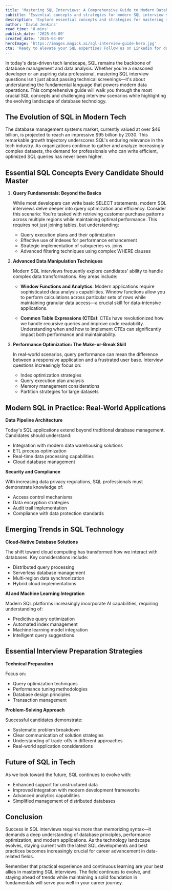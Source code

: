 ```yaml
---
title: 'Mastering SQL Interviews: A Comprehensive Guide to Modern Database Query Challenges'
subtitle: 'Essential concepts and strategies for modern SQL interview success'
description: 'Explore essential concepts and strategies for mastering modern SQL interviews, from advanced query optimization to emerging trends in database technology. Learn how to demonstrate expertise in performance tuning, security compliance, and cloud-native solutions while preparing for technical interviews in the evolving data landscape.'
author: 'David Jenkins'
read_time: '8 mins'
publish_date: '2025-03-09'
created_date: '2025-03-09'
heroImage: 'https://images.magick.ai/sql-interview-guide-hero.jpg'
cta: 'Ready to elevate your SQL expertise? Follow us on LinkedIn for daily insights, interview tips, and the latest trends in database technology. Join our community of data professionals!'
---
```


In today's data-driven tech landscape, SQL remains the backbone of database management and data analysis. Whether you're a seasoned developer or an aspiring data professional, mastering SQL interview questions isn't just about passing technical screenings—it's about understanding the fundamental language that powers modern data operations. This comprehensive guide will walk you through the most crucial SQL concepts and challenging interview scenarios while highlighting the evolving landscape of database technology.

## The Evolution of SQL in Modern Tech

The database management systems market, currently valued at over $46 billion, is projected to reach an impressive $95 billion by 2030. This remarkable growth trajectory underscores SQL's enduring relevance in the tech industry. As organizations continue to gather and analyze increasingly complex datasets, the demand for professionals who can write efficient, optimized SQL queries has never been higher.

## Essential SQL Concepts Every Candidate Should Master

1. **Query Fundamentals: Beyond the Basics**

   While most developers can write basic SELECT statements, modern SQL interviews delve deeper into query optimization and efficiency. Consider this scenario: You're tasked with retrieving customer purchase patterns across multiple regions while maintaining optimal performance. This requires not just joining tables, but understanding:

   - Query execution plans and their optimization
   - Effective use of indexes for performance enhancement
   - Strategic implementation of subqueries vs. joins
   - Advanced filtering techniques using complex WHERE clauses

2. **Advanced Data Manipulation Techniques**

   Modern SQL interviews frequently explore candidates' ability to handle complex data transformations. Key areas include:

   - **Window Functions and Analytics**: Modern applications require sophisticated data analysis capabilities. Window functions allow you to perform calculations across particular sets of rows while maintaining granular data access—a crucial skill for data-intensive applications.
   
   - **Common Table Expressions (CTEs)**: CTEs have revolutionized how we handle recursive queries and improve code readability. Understanding when and how to implement CTEs can significantly impact both performance and maintainability.

3. **Performance Optimization: The Make-or-Break Skill**

   In real-world scenarios, query performance can mean the difference between a responsive application and a frustrated user base. Interview questions increasingly focus on:

   - Index optimization strategies
   - Query execution plan analysis
   - Memory management considerations
   - Partition strategies for large datasets

## Modern SQL in Practice: Real-World Applications

**Data Pipeline Architecture**

Today's SQL applications extend beyond traditional database management. Candidates should understand:

- Integration with modern data warehousing solutions
- ETL process optimization
- Real-time data processing capabilities
- Cloud database management

**Security and Compliance**

With increasing data privacy regulations, SQL professionals must demonstrate knowledge of:

- Access control mechanisms
- Data encryption strategies
- Audit trail implementation
- Compliance with data protection standards

## Emerging Trends in SQL Technology

**Cloud-Native Database Solutions**

The shift toward cloud computing has transformed how we interact with databases. Key considerations include:

- Distributed query processing
- Serverless database management
- Multi-region data synchronization
- Hybrid cloud implementations

**AI and Machine Learning Integration**

Modern SQL platforms increasingly incorporate AI capabilities, requiring understanding of:

- Predictive query optimization
- Automated index management
- Machine learning model integration
- Intelligent query suggestions

## Essential Interview Preparation Strategies

**Technical Preparation**

Focus on:

- Query optimization techniques
- Performance tuning methodologies
- Database design principles
- Transaction management

**Problem-Solving Approach**

Successful candidates demonstrate:

- Systematic problem breakdown
- Clear communication of solution strategies
- Understanding of trade-offs in different approaches
- Real-world application considerations

## Future of SQL in Tech

As we look toward the future, SQL continues to evolve with:

- Enhanced support for unstructured data
- Improved integration with modern development frameworks
- Advanced analytics capabilities
- Simplified management of distributed databases

## Conclusion

Success in SQL interviews requires more than memorizing syntax—it demands a deep understanding of database principles, performance optimization, and modern applications. As the technology landscape evolves, staying current with the latest SQL developments and best practices becomes increasingly crucial for career advancement in data-related fields.

Remember that practical experience and continuous learning are your best allies in mastering SQL interviews. The field continues to evolve, and staying ahead of trends while maintaining a solid foundation in fundamentals will serve you well in your career journey.